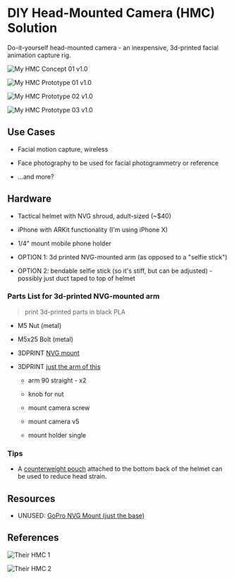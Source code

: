 # DIY Head-Mounted Camera (HMC) Solution

Do-it-yourself head-mounted camera - an inexpensive, 3d-printed facial animation capture rig.

![My HMC Concept 01 v1.0](res/mockup-02.png)

![My HMC Prototype 01 v1.0](res/prototype-01.jpg)

![My HMC Prototype 02 v1.0](res/prototype-02.jpg)

![My HMC Prototype 03 v1.0](res/prototype-03.jpg)

## Use Cases

* Facial motion capture, wireless

* Face photography to be used for facial photogrammetry or reference

* ...and more?

## Hardware

* Tactical helmet with NVG shroud, adult-sized (~$40)

* iPhone with ARKit functionality (I'm using iPhone X)

* 1/4" mount mobile phone holder

* OPTION 1: 3d printed NVG-mounted arm (as opposed to a "selfie stick")

* OPTION 2: bendable selfie stick (so it's stiff, but can be adjusted) - possibly just duct taped to top of helmet

### Parts List for 3d-printed NVG-mounted arm

> print 3d-printed parts in black PLA

* M5 Nut (metal)

* M5x25 Bolt (metal)

* 3DPRINT [NVG mount](https://www.thingiverse.com/thing:2799476)

* 3DPRINT [just the arm of this](https://www.thingiverse.com/thing:2194278)

  * arm 90 straight - x2

  * knob for nut

  * mount camera screw

  * mount camera v5

  * mount holder single

### Tips

* A [counterweight pouch](https://www.hardheadveterans.com/blogs/reviews/combat-helmet-setup-visual-guide-for-military ) attached to the bottom back of the helmet can be used to reduce head strain.

## Resources

* UNUSED: [GoPro NVG Mount (just the base)](https://www.thingiverse.com/thing:3481602)

## References

![Their HMC 1](ref/their-hmc-01.jpg)

![Their HMC 2](ref/their-hmc-02.jpg)
